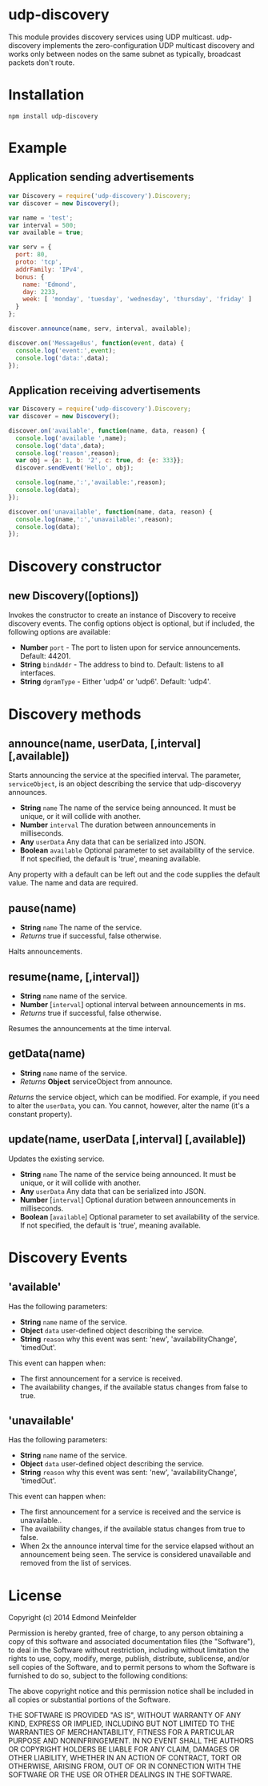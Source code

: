 udp-discovery
=============
This module provides discovery services using UDP multicast. udp-discovery
implements the zero-configuration UDP multicast discovery and works only between
nodes on the same subnet as typically, broadcast packets don't route.

# Installation

    npm install udp-discovery

# Example

## Application sending advertisements

```JavaScript
var Discovery = require('udp-discovery').Discovery;
var discover = new Discovery();

var name = 'test';
var interval = 500;
var available = true;

var serv = {
  port: 80,
  proto: 'tcp',
  addrFamily: 'IPv4',
  bonus: {
    name: 'Edmond',
    day: 2233,
    week: [ 'monday', 'tuesday', 'wednesday', 'thursday', 'friday' ]
  }
};

discover.announce(name, serv, interval, available);

discover.on('MessageBus', function(event, data) {
  console.log('event:',event);
  console.log('data:',data);
});
```

## Application receiving advertisements

```JavaScript
var Discovery = require('udp-discovery').Discovery;
var discover = new Discovery();

discover.on('available', function(name, data, reason) {
  console.log('available ',name);
  console.log('data',data);
  console.log('reason',reason);
  var obj = {a: 1, b: '2', c: true, d: {e: 333}};
  discover.sendEvent('Hello', obj);

  console.log(name,':','available:',reason);
  console.log(data);
});

discover.on('unavailable', function(name, data, reason) {
  console.log(name,':','unavailable:',reason);
  console.log(data);
});
```

# Discovery constructor

## new Discovery([options])

Invokes the constructor to create an instance of Discovery to receive discovery
events.  The config options object is optional, but if included, the following
options are available:

* **Number** `port` - The port to listen upon for service announcements. Default:
  44201.
* **String** `bindAddr` - The address to bind to. Default: listens to all
  interfaces.
* **String** `dgramType` - Either 'udp4' or 'udp6'. Default: 'udp4'.

# Discovery methods

## announce(name, userData, \[,interval\] \[,available\])
Starts announcing the service at the specified interval. The parameter,
`serviceObject`, is an object describing the service that udp-discoveryy
announces.

* **String** `name` The name of the service being announced. It must be unique, or
  it will collide with another.
* **Number** `interval` The duration between announcements in milliseconds.
* **Any** `userData` Any data that can be serialized into JSON.
* **Boolean** `available` Optional parameter to set availability of the service.
  If not specified, the default is 'true', meaning available.

Any property with a default can be left out and the code supplies the default
value. The name and data are required.

## pause(name)
- **String** `name` The name of the service.
- *Returns* true if successful, false otherwise.

Halts announcements.

## resume(name, \[,interval\])
- **String** `name` name of the service.
- **Number** [`interval`] optional interval between announcements in ms.
- *Returns* true if successful, false otherwise.

Resumes the announcements at the time interval.

## getData(name)
- **String** `name` name of the service.
- *Returns* **Object** serviceObject from announce.

*Returns* the service object, which can be modified. For example, if you need to
alter the `userData`, you can. You cannot, however, alter the name (it's a
constant property).

## update(name, userData \[,interval\] \[,available\])
Updates the existing service.

* **String** `name` The name of the service being announced. It must be unique, or
  it will collide with another.
* **Any** `userData` Any data that can be serialized into JSON.
* **Number** [`interval`] Optional duration between announcements in milliseconds.
* **Boolean** [`available`] Optional parameter to set availability of the service.
  If not specified, the default is 'true', meaning available.

# Discovery Events

## 'available'
Has the following parameters:

- **String** `name` name of the service.
- **Object** `data` user-defined object describing the service.
- **String** `reason` why this event was sent: 'new', 'availabilityChange',
  'timedOut'.

This event can happen when:

- The first announcement for a service is received.
- The availability changes, if the available status changes from false to true.

## 'unavailable'
Has the following parameters:

- **String** `name` name of the service.
- **Object** `data` user-defined object describing the service.
- **String** `reason` why this event was sent: 'new', 'availabilityChange',
  'timedOut'.

This event can happen when:

- The first announcement for a service is received and the service is
  unavailable..
- The availability changes, if the available status changes from true to false.
- When 2x the announce interval time for the service elapsed without an
  announcement being seen. The service is considered unavailable and removed
  from the list of services.

# License
Copyright (c) 2014 Edmond Meinfelder

Permission is hereby granted, free of charge, to any person obtaining a copy
of this software and associated documentation files (the "Software"), to deal
in the Software without restriction, including without limitation the rights
to use, copy, modify, merge, publish, distribute, sublicense, and/or sell
copies of the Software, and to permit persons to whom the Software is
furnished to do so, subject to the following conditions:

The above copyright notice and this permission notice shall be included in
all copies or substantial portions of the Software.

THE SOFTWARE IS PROVIDED "AS IS", WITHOUT WARRANTY OF ANY KIND, EXPRESS OR
IMPLIED, INCLUDING BUT NOT LIMITED TO THE WARRANTIES OF MERCHANTABILITY,
FITNESS FOR A PARTICULAR PURPOSE AND NONINFRINGEMENT. IN NO EVENT SHALL THE
AUTHORS OR COPYRIGHT HOLDERS BE LIABLE FOR ANY CLAIM, DAMAGES OR OTHER
LIABILITY, WHETHER IN AN ACTION OF CONTRACT, TORT OR OTHERWISE, ARISING FROM,
OUT OF OR IN CONNECTION WITH THE SOFTWARE OR THE USE OR OTHER DEALINGS IN
THE SOFTWARE.
